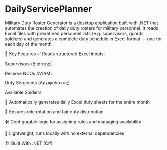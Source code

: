 # DailyServicePlanner
Military Duty Roster Generator is a desktop application built with .NET that automates the creation of daily duty rosters for military personnel. It reads Excel files with predefined personnel lists (e.g. supervisors, guards, soldiers) and generates a complete duty schedule in Excel format — one for each day of the month.

🧰 Key Features
✅ Reads structured Excel inputs:

Supervisors (Επόπτης)

Reserve NCOs (ΑΥΔΜ)

Duty Sergeants (Αρχιφύλακας)

Available Soldiers

📅 Automatically generates daily Excel duty sheets for the entire month

🔄 Ensures role rotation and fair duty distribution

🛠️ Configurable logic for assigning roles and managing availability

💾 Lightweight, runs locally with no external dependencies

🏗️ Built With
.NET (C#)
